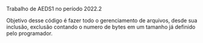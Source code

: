 Trabalho de AEDS1 no período 2022.2

Objetivo desse código é fazer todo o gerenciamento de arquivos, desde sua inclusão, exclusão contando o numero de bytes em um tamanho já definido pelo programador.
